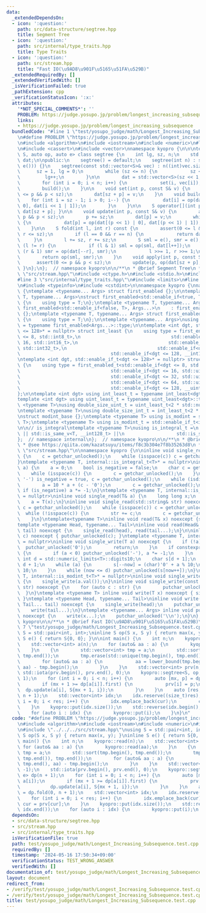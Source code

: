 ```yaml
---
data:
  _extendedDependsOn:
  - icon: ':question:'
    path: src/data-structure/segtree.hpp
    title: Segment Tree
  - icon: ':question:'
    path: src/internal/type_traits.hpp
    title: Type Traits
  - icon: ':question:'
    path: src/stream.hpp
    title: "Fast IO(\u9AD8\u901F\u5165\u51FA\u529B)"
  _extendedRequiredBy: []
  _extendedVerifiedWith: []
  _isVerificationFailed: true
  _pathExtension: cpp
  _verificationStatusIcon: ':x:'
  attributes:
    '*NOT_SPECIAL_COMMENTS*': ''
    PROBLEM: https://judge.yosupo.jp/problem/longest_increasing_subsequence
    links:
    - https://judge.yosupo.jp/problem/longest_increasing_subsequence
  bundledCode: "#line 1 \"test/yosupo_judge/math/Longest_Increasing_Subsequence.test.cpp\"\
    \n#define PROBLEM \"https://judge.yosupo.jp/problem/longest_increasing_subsequence\"\
    \n#include <algorithm>\n#include <iostream>\n#include <numeric>\n#line 2 \"src/data-structure/segtree.hpp\"\
    \n#include <cassert>\n#include <vector>\nnamespace kyopro {\n\n\ntemplate <class\
    \ S, auto op, auto e> class segtree {\n    int lg, sz, n;\n    std::vector<S>\
    \ dat;\n\npublic:\n    segtree() = default;\n    segtree(int n) : segtree(std::vector<S>(n,\
    \ e())) {}\n    segtree(const std::vector<S>& vec) : n((int)vec.size()) {\n  \
    \      sz = 1, lg = 0;\n        while (sz <= n) {\n            sz <<= 1;\n   \
    \         lg++;\n        }\n\n        dat = std::vector<S>(sz << 1, e());\n\n\
    \        for (int i = 0; i < n; i++) {\n            set(i, vec[i]);\n        }\n\
    \        build();\n    }\n\n    void set(int p, const S& v) {\n        assert(0\
    \ <= p && p < sz);\n        dat[sz + p] = v;\n    }\n    void build() {\n    \
    \    for (int i = sz - 1; i > 0; i--) {\n            dat[i] = op(dat[i << 1 |\
    \ 0], dat[i << 1 | 1]);\n        }\n    }\n\n    S operator[](int p) const { return\
    \ dat[sz + p]; }\n\n    void update(int p, const S& v) {\n        assert(0 <=\
    \ p && p < sz);\n        p += sz;\n        dat[p] = v;\n        while (p >>= 1)\
    \ {\n            dat[p] = op(dat[(p << 1) | 0], dat[(p << 1) | 1]);\n        }\n\
    \    }\n\n    S fold(int l, int r) const {\n        assert(0 <= l && l <= r &&\
    \ r <= sz);\n        if (l == 0 && r == n) {\n            return dat[1];\n   \
    \     }\n        l += sz, r += sz;\n        S sml = e(), smr = e();\n        while\
    \ (l != r) {\n            if (l & 1) sml = op(sml, dat[l++]);\n            if\
    \ (r & 1) smr = op(dat[--r], smr);\n            l >>= 1, r >>= 1;\n        }\n\
    \        return op(sml, smr);\n    }\n    void apply(int p, const S& v) {\n  \
    \      assert(0 <= p && p < sz);\n        update(p, op(dat[sz + p], v));\n   \
    \ }\n};\n};  // namespace kyopro\n\n/**\n * @brief Segment Tree\n */\n#line 2\
    \ \"src/stream.hpp\"\n#include <ctype.h>\n#include <stdio.h>\n#include <string>\n\
    #line 3 \"src/internal/type_traits.hpp\"\n#include <limits>\n#line 5 \"src/internal/type_traits.hpp\"\
    \n#include <typeinfo>\n#include <cstdint>\n\nnamespace kyopro {\nnamespace internal\
    \ {\ntemplate <typename... Args> struct first_enabled {};\n\ntemplate <typename\
    \ T, typename... Args>\nstruct first_enabled<std::enable_if<true, T>, Args...>\
    \ {\n    using type = T;\n};\ntemplate <typename T, typename... Args>\nstruct\
    \ first_enabled<std::enable_if<false, T>, Args...>\n    : first_enabled<Args...>\
    \ {};\ntemplate <typename T, typename... Args> struct first_enabled<T, Args...>\
    \ {\n    using type = T;\n};\n\ntemplate <typename... Args>\nusing first_enabled_t\
    \ = typename first_enabled<Args...>::type;\n\ntemplate <int dgt, std::enable_if_t<dgt\
    \ <= 128>* = nullptr> struct int_least {\n    using type = first_enabled_t<std::enable_if<dgt\
    \ <= 8, std::int8_t>,\n                                 std::enable_if<dgt <=\
    \ 16, std::int16_t>,\n                                 std::enable_if<dgt <= 32,\
    \ std::int32_t>,\n                                 std::enable_if<dgt <= 64, std::int64_t>,\n\
    \                                 std::enable_if<dgt <= 128, __int128_t>>;\n};\n\
    \ntemplate <int dgt, std::enable_if_t<dgt <= 128>* = nullptr> struct uint_least\
    \ {\n    using type = first_enabled_t<std::enable_if<dgt <= 8, std::uint8_t>,\n\
    \                                 std::enable_if<dgt <= 16, std::uint16_t>,\n\
    \                                 std::enable_if<dgt <= 32, std::uint32_t>,\n\
    \                                 std::enable_if<dgt <= 64, std::uint64_t>,\n\
    \                                 std::enable_if<dgt <= 128, __uint128_t>>;\n\
    };\n\ntemplate <int dgt> using int_least_t = typename int_least<dgt>::type;\n\
    template <int dgt> using uint_least_t = typename uint_least<dgt>::type;\n\ntemplate\
    \ <typename T>\nusing double_size_uint_t = uint_least_t<2 * std::numeric_limits<T>::digits>;\n\
    \ntemplate <typename T>\nusing double_size_int_t = int_least_t<2 * std::numeric_limits<T>::digits>;\n\
    \nstruct modint_base {};\ntemplate <typename T> using is_modint = std::is_base_of<modint_base,\
    \ T>;\ntemplate <typename T> using is_modint_t = std::enable_if_t<is_modint<T>::value>;\n\
    \n\n// is_integral\ntemplate <typename T>\nusing is_integral_t =\n    std::enable_if_t<std::is_integral_v<T>\
    \ || std::is_same_v<T, __int128_t> ||\n                   std::is_same_v<T, __uint128_t>>;\n\
    };  // namespace internal\n};  // namespace kyopro\n\n/**\n * @brief Type Traits\n\
    \ * @see https://qiita.com/kazatsuyu/items/f8c3b304e7f8b35263d8\n */\n#line 6\
    \ \"src/stream.hpp\"\n\nnamespace kyopro {\n\ninline void single_read(char& c)\
    \ {\n    c = getchar_unlocked();\n    while (isspace(c)) c = getchar_unlocked();\n\
    }\ntemplate <typename T, internal::is_integral_t<T>* = nullptr>\ninline void single_read(T&\
    \ a) {\n    a = 0;\n    bool is_negative = false;\n    char c = getchar_unlocked();\n\
    \    while (isspace(c)) {\n        c = getchar_unlocked();\n    }\n    if (c ==\
    \ '-') is_negative = true, c = getchar_unlocked();\n    while (isdigit(c)) {\n\
    \        a = 10 * a + (c - '0');\n        c = getchar_unlocked();\n    }\n   \
    \ if (is_negative) a *= -1;\n}\ntemplate <typename T, internal::is_modint_t<T>*\
    \ = nullptr>\ninline void single_read(T& a) {\n    long long x;\n    single_read(x);\n\
    \    a = T(x);\n}\ninline void single_read(std::string& str) noexcept {\n    char\
    \ c = getchar_unlocked();\n    while (isspace(c)) c = getchar_unlocked();\n  \
    \  while (!isspace(c)) {\n        str += c;\n        c = getchar_unlocked();\n\
    \    }\n}\ntemplate<typename T>\ninline void read(T& x) noexcept {single_read(x);}\n\
    template <typename Head, typename... Tail>\ninline void read(Head& head, Tail&...\
    \ tail) noexcept {\n    single_read(head), read(tail...);\n}\n\ninline void single_write(char\
    \ c) noexcept { putchar_unlocked(c); }\ntemplate <typename T, internal::is_integral_t<T>*\
    \ = nullptr>\ninline void single_write(T a) noexcept {\n    if (!a) {\n      \
    \  putchar_unlocked('0');\n        return;\n    }\n    if constexpr (std::is_signed_v<T>)\
    \ {\n        if (a < 0) putchar_unlocked('-'), a *= -1;\n    }\n    constexpr\
    \ int d = std::numeric_limits<T>::digits10;\n    char s[d + 1];\n    int now =\
    \ d + 1;\n    while (a) {\n        s[--now] = (char)'0' + a % 10;\n        a /=\
    \ 10;\n    }\n    while (now <= d) putchar_unlocked(s[now++]);\n}\ntemplate <typename\
    \ T, internal::is_modint_t<T>* = nullptr>\ninline void single_write(T a) noexcept\
    \ {\n    single_write(a.val());\n}\ninline void single_write(const std::string&\
    \ str) noexcept {\n    for (auto c : str) {\n        putchar_unlocked(c);\n  \
    \  }\n}\ntemplate <typename T> inline void write(T x) noexcept { single_write(x);\
    \ }\ntemplate <typename Head, typename... Tail>\ninline void write(Head head,\
    \ Tail... tail) noexcept {\n    single_write(head);\n    putchar_unlocked(' ');\n\
    \    write(tail...);\n}\ntemplate <typename... Args> inline void put(Args... x)\
    \ noexcept {\n    write(x...);\n    putchar_unlocked('\\n');\n}\n};  // namespace\
    \ kyopro\n\n/**\n * @brief Fast IO(\u9AD8\u901F\u5165\u51FA\u529B)\n */\n#line\
    \ 7 \"test/yosupo_judge/math/Longest_Increasing_Subsequence.test.cpp\"\nusing\
    \ S = std::pair<int, int>;\ninline S op(S x, S y) { return max(x, y); }\ninline\
    \ S e() { return S{0, 0}; }\n\nint main() {\n    int n;\n    kyopro::read(n);\n\
    \    std::vector<int> a(n);\n    for (auto& aa : a) {\n        kyopro::read(aa);\n\
    \    }\n    {\n        std::vector<int> tmp = a;\n        std::sort(tmp.begin(),\
    \ tmp.end());\n        tmp.erase(std::unique(tmp.begin(), tmp.end()), tmp.end());\n\
    \        for (auto& aa : a) {\n            aa = lower_bound(tmp.begin(), tmp.end(),\
    \ aa) - tmp.begin();\n        }\n    }\n    std::vector<int> prv(n, -1);\n   \
    \ std::iota(prv.begin(), prv.end(), 0);\n    kyopro::segtree<S, op, e> dp(n +\
    \ 1);\n    for (int i = 0; i < n; i++) {\n        auto [mx, p] = dp.fold(0, a[i]);\n\
    \        if (mx + 1 >= dp[a[i]].first) {\n            prv[i] = p;\n          \
    \  dp.update(a[i], S{mx + 1, i});\n        }\n    }\n    auto [res, cur] = dp.fold(0,\
    \ n + 1);\n    std::vector<int> idx;\n    idx.reserve((size_t)res);\n    for (int\
    \ i = 0; i < res; i++) {\n        idx.emplace_back(cur);\n        cur = prv[cur];\n\
    \    }\n    kyopro::put(idx.size());\n    std::reverse(idx.begin(), idx.end());\n\
    \    for (auto i : idx) {\n        kyopro::put(i);\n    }\n}\n"
  code: "#define PROBLEM \"https://judge.yosupo.jp/problem/longest_increasing_subsequence\"\
    \n#include <algorithm>\n#include <iostream>\n#include <numeric>\n#include \"../../../src/data-structure/segtree.hpp\"\
    \n#include \"../../../src/stream.hpp\"\nusing S = std::pair<int, int>;\ninline\
    \ S op(S x, S y) { return max(x, y); }\ninline S e() { return S{0, 0}; }\n\nint\
    \ main() {\n    int n;\n    kyopro::read(n);\n    std::vector<int> a(n);\n   \
    \ for (auto& aa : a) {\n        kyopro::read(aa);\n    }\n    {\n        std::vector<int>\
    \ tmp = a;\n        std::sort(tmp.begin(), tmp.end());\n        tmp.erase(std::unique(tmp.begin(),\
    \ tmp.end()), tmp.end());\n        for (auto& aa : a) {\n            aa = lower_bound(tmp.begin(),\
    \ tmp.end(), aa) - tmp.begin();\n        }\n    }\n    std::vector<int> prv(n,\
    \ -1);\n    std::iota(prv.begin(), prv.end(), 0);\n    kyopro::segtree<S, op,\
    \ e> dp(n + 1);\n    for (int i = 0; i < n; i++) {\n        auto [mx, p] = dp.fold(0,\
    \ a[i]);\n        if (mx + 1 >= dp[a[i]].first) {\n            prv[i] = p;\n \
    \           dp.update(a[i], S{mx + 1, i});\n        }\n    }\n    auto [res, cur]\
    \ = dp.fold(0, n + 1);\n    std::vector<int> idx;\n    idx.reserve((size_t)res);\n\
    \    for (int i = 0; i < res; i++) {\n        idx.emplace_back(cur);\n       \
    \ cur = prv[cur];\n    }\n    kyopro::put(idx.size());\n    std::reverse(idx.begin(),\
    \ idx.end());\n    for (auto i : idx) {\n        kyopro::put(i);\n    }\n}"
  dependsOn:
  - src/data-structure/segtree.hpp
  - src/stream.hpp
  - src/internal/type_traits.hpp
  isVerificationFile: true
  path: test/yosupo_judge/math/Longest_Increasing_Subsequence.test.cpp
  requiredBy: []
  timestamp: '2024-05-16 17:50:34+09:00'
  verificationStatus: TEST_WRONG_ANSWER
  verifiedWith: []
documentation_of: test/yosupo_judge/math/Longest_Increasing_Subsequence.test.cpp
layout: document
redirect_from:
- /verify/test/yosupo_judge/math/Longest_Increasing_Subsequence.test.cpp
- /verify/test/yosupo_judge/math/Longest_Increasing_Subsequence.test.cpp.html
title: test/yosupo_judge/math/Longest_Increasing_Subsequence.test.cpp
---
```

